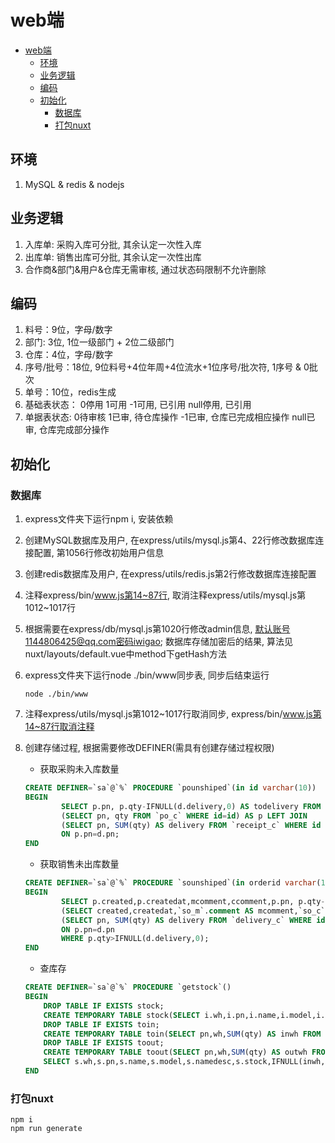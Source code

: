 # web端
<!-- TOC -->

- [web端](#web端)
  - [环境](#环境)
  - [业务逻辑](#业务逻辑)
  - [编码](#编码)
  - [初始化](#初始化)
    - [数据库](#数据库)
    - [打包nuxt](#打包nuxt)

<!-- /TOC -->

## 环境

1. MySQL & redis & nodejs

## 业务逻辑

1. 入库单: 采购入库可分批, 其余认定一次性入库
2. 出库单: 销售出库可分批, 其余认定一次性出库
3. 合作商&部门&用户&仓库无需审核, 通过状态码限制不允许删除

## 编码

1. 料号：9位，字母/数字
2. 部门: 3位, 1位一级部门 + 2位二级部门
3. 仓库：4位，字母/数字
4. 序号/批号：18位, 9位料号+4位年周+4位流水+1位序号/批次符, 1序号 & 0批次
5. 单号：10位，redis生成
6. 基础表状态：
    0停用
    1可用
    -1可用, 已引用
    null停用, 已引用
7. 单据表状态:
    0待审核
    1已审, 待仓库操作
    -1已审, 仓库已完成相应操作
    null已审, 仓库完成部分操作  

## 初始化

### 数据库

1. express文件夹下运行npm i, 安装依赖
2. 创建MySQL数据库及用户, 在express/utils/mysql.js第4、22行修改数据库连接配置, 第1056行修改初始用户信息
3. 创建redis数据库及用户, 在express/utils/redis.js第2行修改数据库连接配置
4. 注释express/bin/www.js第14~87行, 取消注释express/utils/mysql.js第1012~1017行
5. 根据需要在express/db/mysql.js第1020行修改admin信息, 默认账号1144806425@qq.com密码iwigao; 数据库存储加密后的结果, 算法见nuxt/layouts/default.vue中method下getHash方法
6. express文件夹下运行node ./bin/www同步表, 同步后结束运行

    ```shell
    node ./bin/www
    ```

7. 注释express/utils/mysql.js第1012~1017行取消同步, express/bin/www.js第14~87行取消注释
8. 创建存储过程, 根据需要修改DEFINER(需具有创建存储过程权限)
   - 获取采购未入库数量

    ```sql
    CREATE DEFINER=`sa`@`%` PROCEDURE `pounshiped`(in id varchar(10))
    BEGIN
            SELECT p.pn, p.qty-IFNULL(d.delivery,0) AS todelivery FROM
            (SELECT pn, qty FROM `po_c` WHERE id=id) AS p LEFT JOIN 
            (SELECT pn, SUM(qty) AS delivery FROM `receipt_c` WHERE id IN (SELECT id FROM `receipt_m` WHERE superiorid=id AND cat='采购入库')) AS d 
            ON p.pn=d.pn;
    END
    ```

   - 获取销售未出库数量

    ```sql
    CREATE DEFINER=`sa`@`%` PROCEDURE `sounshiped`(in orderid varchar(10))
    BEGIN
            SELECT p.created,p.createdat,mcomment,ccomment,p.pn, p.qty-IFNULL(d.delivery,0) AS qty FROM
            (SELECT created,createdat,`so_m`.comment AS mcomment,`so_c`.comment AS ccomment,pn, qty FROM `so_c` LEFT JOIN `so_m` ON `so_c`.id=`so_m`.id WHERE `so_m`.id=orderid) AS p LEFT JOIN 
            (SELECT pn, SUM(qty) AS delivery FROM `delivery_c` WHERE id IN (SELECT id FROM `delivery_m` WHERE superiorid=orderid AND cat='销售出库')) AS d 
            ON p.pn=d.pn 
            WHERE p.qty>IFNULL(d.delivery,0);
    END
    ```

    - 查库存

    ```sql
    CREATE DEFINER=`sa`@`%` PROCEDURE `getstock`()
    BEGIN 
        DROP TABLE IF EXISTS stock;
        CREATE TEMPORARY TABLE stock(SELECT i.wh,i.pn,i.name,i.model,i.namedesc,IFNULL(inwh.inwh,0) - IFNULL(outwh.outwh,0) AS stock FROM (SELECT whs.id AS whid,whs.name AS wh,pn,inventory.name,model,namedesc FROM inventory CROSS JOIN whs WHERE whs.status=1) AS i LEFT JOIN (SELECT pn,wh,SUM(qty) AS inwh FROM receipt_c LEFT JOIN receipt_m ON receipt_c.id = receipt_m.id WHERE receipt_m.audited IS NOT NULL GROUP BY wh,pn) AS inwh ON i.pn = inwh.pn AND i.wh = inwh.wh LEFT JOIN (SELECT pn,wh,SUM(qty) AS outwh FROM delivery_c LEFT JOIN delivery_m ON delivery_c.id = delivery_m.id WHERE delivery_m.audited IS NOT NULL GROUP BY wh,pn) AS outwh ON i.pn = outwh.pn AND i.wh = outwh.wh);
        DROP TABLE IF EXISTS toin;
        CREATE TEMPORARY TABLE toin(SELECT pn,wh,SUM(qty) AS inwh FROM receipt_c LEFT JOIN receipt_m ON receipt_c.id = receipt_m.id WHERE receipt_m.audited IS NULL GROUP BY wh,pn);
        DROP TABLE IF EXISTS toout;
        CREATE TEMPORARY TABLE toout(SELECT pn,wh,SUM(qty) AS outwh FROM delivery_c LEFT JOIN delivery_m ON delivery_c.id = delivery_m.id WHERE delivery_m.audited IS NULL GROUP BY wh,pn);
        SELECT s.wh,s.pn,s.name,s.model,s.namedesc,s.stock,IFNULL(inwh,0) AS inwh,IFNULL(outwh,0) AS outwh FROM stock AS s LEFT JOIN toin ON s.wh = toin.wh AND s.pn = toin.pn LEFT JOIN toout ON s.wh = toout.wh AND s.pn = toout.pn ORDER BY s.wh,s.pn;
    END
    ```

    <!-- - 获取BOM层级

    ```sql
    CREATE DEFINER=`sa`@`%` PROCEDURE `updatebomlevel`()
    BEGIN
            SET @j = 0;
            UPDATE `bom_m` SET `level` = -1;
            UPDATE `bom_m` SET `level` = @j WHERE `bom_m`.`pn` NOT IN (SELECT `cpn` FROM `bom_c`);
            SET @i = row_count();
        WHILE @i <> 0 DO
                DROP TABLE IF EXISTS temp_level;
                CREATE TEMPORARY TABLE temp_level SELECT `bom_m`.`pn` FROM `bom_m` WHERE `bom_m`.`pn` IN (SELECT `cpn` FROM `bom_c` LEFT JOIN `bom_m` ON `bom_m`.`pn` = `bom_c`.`pn` WHERE `level` = @j);
                UPDATE `bom_m` SET `level` = @j + 1 WHERE `bom_m`.pn IN (SELECT pn FROM temp_level);
                SET @i = row_count();
                SET @j = @j + 1;
        END WHILE;
    END
    ```

    - 更新物料使用状态

    ```sql
    CREATE DEFINER=`sa`@`%` PROCEDURE `updatepnstatus`()
    BEGIN
            DROP TABLE IF EXISTS usedpn;
            CREATE TEMPORARY TABLE usedpn(
                    SELECT pn FROM (SELECT pn FROM `bom_c` UNION ALL SELECT pn FROM `borrow_c` UNION ALL SELECT pn FROM `delivery_c` UNION ALL SELECT pn FROM `picklist_c` UNION ALL SELECT pn FROM `po_c` UNION ALL SELECT pn FROM `producewh_c` UNION ALL SELECT pn FROM `receipt_c` UNION ALL SELECT pn FROM `so_c` UNION ALL SELECT substitutes FROM `substitutes_c` UNION ALL SELECT pn FROM `substitutes_c`) AS allpn);
            UPDATE inventory SET status = -1 WHERE status = 1 AND pn IN (SELECT pn FROM usedpn);
            UPDATE inventory SET status = null WHERE status = 0 AND pn IN (SELECT pn FROM usedpn);
    END
    ``` -->

### 打包nuxt

``` shell
npm i
npm run generate 
```
